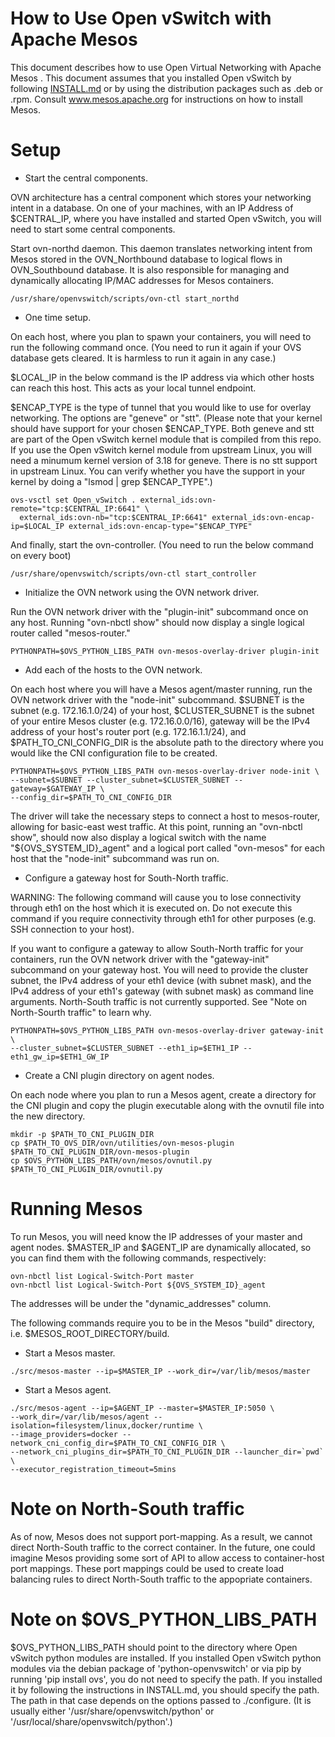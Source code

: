 How to Use Open vSwitch with Apache Mesos
=========================================

This document describes how to use Open Virtual Networking with Apache Mesos .
This document assumes that you installed Open vSwitch by following [INSTALL.md]
or by using the distribution packages such as .deb or .rpm.  Consult
www.mesos.apache.org for instructions on how to install Mesos.


Setup
=====

* Start the central components.

OVN architecture has a central component which stores your networking intent
in a database.  On one of your machines, with an IP Address of $CENTRAL_IP,
where you have installed and started Open vSwitch, you will need to start some
central components.

Start ovn-northd daemon.  This daemon translates networking intent from Mesos
stored in the OVN_Northbound database to logical flows in OVN_Southbound
database.  It is also responsible for managing and dynamically allocating
IP/MAC addresses for Mesos containers.

```
/usr/share/openvswitch/scripts/ovn-ctl start_northd
```

* One time setup.

On each host, where you plan to spawn your containers, you will need to
run the following command once.  (You need to run it again if your OVS database
gets cleared.  It is harmless to run it again in any case.)

$LOCAL_IP in the below command is the IP address via which other hosts
can reach this host.  This acts as your local tunnel endpoint.

$ENCAP_TYPE is the type of tunnel that you would like to use for overlay
networking.  The options are "geneve" or "stt".  (Please note that your
kernel should have support for your chosen $ENCAP_TYPE.  Both geneve
and stt are part of the Open vSwitch kernel module that is compiled from this
repo.  If you use the Open vSwitch kernel module from upstream Linux,
you will need a minumum kernel version of 3.18 for geneve.  There is no stt
support in upstream Linux.  You can verify whether you have the support in your
kernel by doing a "lsmod | grep $ENCAP_TYPE".)

```
ovs-vsctl set Open_vSwitch . external_ids:ovn-remote="tcp:$CENTRAL_IP:6641" \
  external_ids:ovn-nb="tcp:$CENTRAL_IP:6641" external_ids:ovn-encap-ip=$LOCAL_IP external_ids:ovn-encap-type="$ENCAP_TYPE"
```

And finally, start the ovn-controller.  (You need to run the below command
on every boot)

```
/usr/share/openvswitch/scripts/ovn-ctl start_controller
```

* Initialize the OVN network using the OVN network driver.

Run the OVN network driver with the "plugin-init" subcommand once on any host.
Running "ovn-nbctl show" should now display a single logical router called
"mesos-router."

```
PYTHONPATH=$OVS_PYTHON_LIBS_PATH ovn-mesos-overlay-driver plugin-init
```

* Add each of the hosts to the OVN network.

On each host where you will have a Mesos agent/master running, run the
OVN network driver with the "node-init" subcommand. $SUBNET is the subnet
(e.g. 172.16.1.0/24) of your host, $CLUSTER_SUBNET is the subnet of your entire
Mesos cluster (e.g. 172.16.0.0/16), gateway will be the IPv4 address of your
host's router port (e.g. 172.16.1.1/24), and $PATH_TO_CNI_CONFIG_DIR is the
absolute path to the directory where you would like the CNI configuration file
to be created.

```
PYTHONPATH=$OVS_PYTHON_LIBS_PATH ovn-mesos-overlay-driver node-init \
--subnet=$SUBNET --cluster_subnet=$CLUSTER_SUBNET --gateway=$GATEWAY_IP \
--config_dir=$PATH_TO_CNI_CONFIG_DIR
```

The driver will take the necessary steps to connect a host to mesos-router,
allowing for basic-east west traffic.  At this point, running an
"ovn-nbctl show", should now also display a logical switch with the name
"${OVS_SYSTEM_ID}_agent" and a logical port called "ovn-mesos" for each host
that the "node-init" subcommand was run on.

* Configure a gateway host for South-North traffic.

WARNING: The following command will cause you to lose connectivity through
eth1 on the host which it is executed on.  Do not execute this command if
you require connectivity through eth1 for other purposes (e.g. SSH connection
to your host).

If you want to configure a gateway to allow South-North traffic for your
containers, run the OVN network driver with the "gateway-init" subcommand on
your gateway host.  You will need to provide the cluster subnet, the IPv4
address of your eth1 device (with subnet mask), and the IPv4 address of your
eth1's gateway (with subnet mask) as command line arguments.  North-South
traffic is not currently supported.  See "Note on North-Sourth traffic" to
learn why.

```
PYTHONPATH=$OVS_PYTHON_LIBS_PATH ovn-mesos-overlay-driver gateway-init \
--cluster_subnet=$CLUSTER_SUBNET --eth1_ip=$ETH1_IP --eth1_gw_ip=$ETH1_GW_IP
```

* Create a CNI plugin directory on agent nodes.

On each node where you plan to run a Mesos agent, create a directory for the
CNI plugin and copy the plugin executable along with the ovnutil file into the
new directory.

```
mkdir -p $PATH_TO_CNI_PLUGIN_DIR
cp $PATH_TO_OVS_DIR/ovn/utilities/ovn-mesos-plugin $PATH_TO_CNI_PLUGIN_DIR/ovn-mesos-plugin
cp $OVS_PYTHON_LIBS_PATH/ovn/mesos/ovnutil.py $PATH_TO_CNI_PLUGIN_DIR/ovnutil.py
```

Running Mesos
=============

To run Mesos, you will need know the IP addresses of your master and agent
nodes.  $MASTER_IP and $AGENT_IP are dynamically allocated, so you can find
them with the following commands, respectively:

```
ovn-nbctl list Logical-Switch-Port master
ovn-nbctl list Logical-Switch-Port ${OVS_SYSTEM_ID}_agent
```

The addresses will be under the "dynamic_addresses" column.

The following commands require you to be in the Mesos "build" directory, i.e.
$MESOS_ROOT_DIRECTORY/build.

* Start a Mesos master.

```
./src/mesos-master --ip=$MASTER_IP --work_dir=/var/lib/mesos/master
```

* Start a Mesos agent.

```
./src/mesos-agent --ip=$AGENT_IP --master=$MASTER_IP:5050 \
--work_dir=/var/lib/mesos/agent --isolation=filesystem/linux,docker/runtime \
--image_providers=docker --network_cni_config_dir=$PATH_TO_CNI_CONFIG_DIR \
--network_cni_plugins_dir=$PATH_TO_CNI_PLUGIN_DIR --launcher_dir=`pwd` \
--executor_registration_timeout=5mins
```

Note on North-South traffic
===========================

As of now, Mesos does not support port-mapping.  As a result, we cannot direct
North-South traffic to the correct container.  In the future, one could imagine
Mesos providing some sort of API to allow access to container-host port
mappings.  These port mappings could be used to create load balancing rules to
direct North-South traffic to the appopriate containers.

Note on $OVS_PYTHON_LIBS_PATH
=============================

$OVS_PYTHON_LIBS_PATH should point to the directory where Open vSwitch
python modules are installed.  If you installed Open vSwitch python
modules via the debian package of 'python-openvswitch' or via pip by
running 'pip install ovs', you do not need to specify the path.
If you installed it by following the instructions in INSTALL.md, you
should specify the path.  The path in that case depends on the options passed
to ./configure.  (It is usually either '/usr/share/openvswitch/python' or
'/usr/local/share/openvswitch/python'.)

[INSTALL.md]: INSTALL.md
[openvswitch-switch.README.Debian]: debian/openvswitch-switch.README.Debian
[README.RHEL]: rhel/README.RHEL
